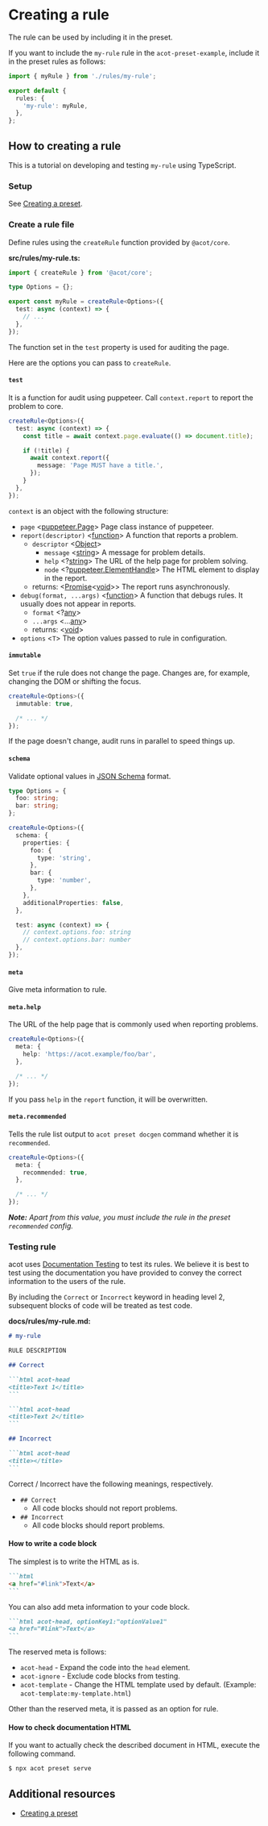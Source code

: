 # Creating a rule

The rule can be used by including it in the preset.

If you want to include the `my-rule` rule in the `acot-preset-example`, include it in the preset rules as follows:

```typescript
import { myRule } from './rules/my-rule';

export default {
  rules: {
    'my-rule': myRule,
  },
};
```

## How to creating a rule

This is a tutorial on developing and testing `my-rule` using TypeScript.

### Setup

See [Creating a preset](./preset.md).

### Create a rule file

Define rules using the `createRule` function provided by `@acot/core`.

**src/rules/my-rule.ts:**

```typescript
import { createRule } from '@acot/core';

type Options = {};

export const myRule = createRule<Options>({
  test: async (context) => {
    // ...
  },
});
```

The function set in the `test` property is used for auditing the page.

Here are the options you can pass to `createRule`.

#### `test`

It is a function for audit using puppeteer. Call `context.report` to report the problem to core.

```typescript
createRule<Options>({
  test: async (context) => {
    const title = await context.page.evaluate(() => document.title);

    if (!title) {
      await context.report({
        message: 'Page MUST have a title.',
      });
    }
  },
});
```

`context` is an object with the following structure:

- `page` <[puppeteer.Page]> Page class instance of puppeteer.
- `report(descriptor)` <[function]> A function that reports a problem.
  - `descriptor` <[Object]>
    - `message` <[string]> A message for problem details.
    - `help` <?[string]> The URL of the help page for problem solving.
    - `node` <?[puppeteer.ElementHandle]> The HTML element to display in the report.
  - returns: <[Promise]<[void]>> The report runs asynchronously.
- `debug(format, ...args)` <[function]> A function that debugs rules. It usually does not appear in reports.
  - `format` <?[any]>
  - `...args` <...[any]>
  - returns: <[void]>
- `options` <`T`> The option values passed to rule in configuration.

#### `immutable`

Set `true` if the rule does not change the page. Changes are, for example, changing the DOM or shifting the focus.

```typescript
createRule<Options>({
  immutable: true,

  /* ... */
});
```

If the page doesn't change, audit runs in parallel to speed things up.

#### `schema`

Validate optional values in [JSON Schema](https://json-schema.org/) format.

```typescript
type Options = {
  foo: string;
  bar: string;
};

createRule<Options>({
  schema: {
    properties: {
      foo: {
        type: 'string',
      },
      bar: {
        type: 'number',
      },
    },
    additionalProperties: false,
  },

  test: async (context) => {
    // context.options.foo: string
    // context.options.bar: number
  },
});
```

#### `meta`

Give meta information to rule.

#### `meta.help`

The URL of the help page that is commonly used when reporting problems.

```typescript
createRule<Options>({
  meta: {
    help: 'https://acot.example/foo/bar',
  },

  /* ... */
});
```

If you pass `help` in the `report` function, it will be overwritten.

#### `meta.recommended`

Tells the rule list output to `acot preset docgen` command whether it is` recommended`.

```typescript
createRule<Options>({
  meta: {
    recommended: true,
  },

  /* ... */
});
```

_**Note:** Apart from this value, you must include the rule in the preset `recommended` config._

### Testing rule

acot uses [Documentation Testing](https://en.wikipedia.org/wiki/Documentation_testing) to test its rules. We believe it is best to test using the documentation you have provided to convey the correct information to the users of the rule.

By including the `Correct` or `Incorrect` keyword in heading level 2, subsequent blocks of code will be treated as test code.

**docs/rules/my-rule.md:**

````markdown
# my-rule

RULE DESCRIPTION

## Correct

```html acot-head
<title>Text 1</title>
```

```html acot-head
<title>Text 2</title>
```

## Incorrect

```html acot-head
<title></title>
```
````

Correct / Incorrect have the following meanings, respectively.

- `## Correct`
  - All code blocks should not report problems.
- `## Incorrect`
  - All code blocks should report problems.

#### How to write a code block

The simplest is to write the HTML as is.

````markdown
```html
<a href="#link">Text</a>
```
````

You can also add meta information to your code block.

````markdown
```html acot-head, optionKey1:"optionValue1"
<a href="#link">Text</a>
```
````

The reserved meta is follows:

- `acot-head` - Expand the code into the `head` element.
- `acot-ignore` - Exclude code blocks from testing.
- `acot-template` - Change the HTML template used by default. (Example: `acot-template:my-template.html`)

Other than the reserved meta, it is passed as an option for rule.

#### How to check documentation HTML

If you want to actually check the described document in HTML, execute the following command.

```bash
$ npx acot preset serve
```

## Additional resources

- [Creating a preset](./preset.md)

<!-- prettier-ignore-start -->
[Array]: https://developer.mozilla.org/en-US/docs/Web/JavaScript/Reference/Global_Objects/Array "Array"
[Object]: https://developer.mozilla.org/en-US/docs/Web/JavaScript/Reference/Global_Objects/Object "Object"
[Promise]: https://developer.mozilla.org/en-US/docs/Web/JavaScript/Reference/Global_Objects/Promise "Promise"
[boolean]: https://developer.mozilla.org/en-US/docs/Web/JavaScript/Data_structures#Boolean_type "Boolean"
[function]: https://developer.mozilla.org/en-US/docs/Web/JavaScript/Reference/Global_Objects/Function "Function"
[number]: https://developer.mozilla.org/en-US/docs/Web/JavaScript/Data_structures#Number_type "Number"
[string]: https://developer.mozilla.org/en-US/docs/Web/JavaScript/Data_structures#String_type "String"
[any]: https://www.typescriptlang.org/docs/handbook/2/everyday-types.html#any
[void]: https://www.typescriptlang.org/docs/handbook/2/functions.html#void
[puppeteer.Page]: https://github.com/puppeteer/puppeteer/blob/v8.0.0/docs/api.md#class-page
[puppeteer.ElementHandle]: https://github.com/puppeteer/puppeteer/blob/v8.0.0/docs/api.md#class-elementhandle
<!-- prettier-ignore-end -->
